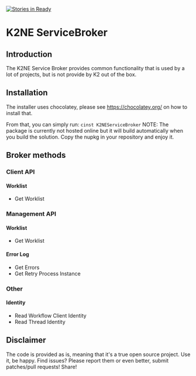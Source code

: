 [![Stories in Ready](https://badge.waffle.io/k2ne/k2neservicebroker.png?label=ready&title=Ready)](https://waffle.io/k2ne/k2neservicebroker)

# K2NE ServiceBroker

## Introduction

The K2NE Service Broker provides common functionality that is used by a lot of projects, but is not provide by K2 out of the box.

## Installation
The installer uses chocolatey, please see https://chocolatey.org/ on how to install that.

From that, you can simply run:
`
	cinst K2NEServiceBroker
`
NOTE: The package is currently not hosted online but it will build automatically when you build the solution. Copy the nupkg in your repository and enjoy it.

## Broker methods

### Client API

#### Worklist

* Get Worklist

### Management API

#### Worklist

* Get Worklist


#### Error Log

* Get Errors
* Get Retry Process Instance

### Other

#### Identity

* Read Workflow Client Identity
* Read Thread Identity


## Disclaimer

The code is provided as is, meaning that it's a true open source project. Use it, be happy. Find issues? Please report them or even better, submit patches/pull requests! Share!
